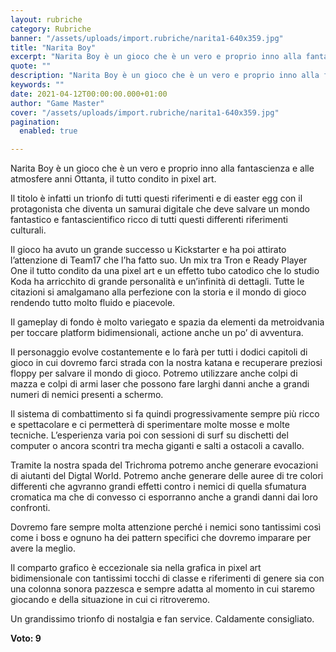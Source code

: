 ```yaml
---
layout: rubriche
category: Rubriche
banner: "/assets/uploads/import.rubriche/narita1-640x359.jpg"
title: "Narita Boy"
excerpt: "Narita Boy è un gioco che è un vero e proprio inno alla fantascienza e alle atmosfere anni Ottanta, il tutto condito in pixel art. Il titolo è infatti un trionfo di tutti questi riferimenti e di easter egg con il protagonista che diventa un samurai digitale che deve salvare un mondo fantastico e fantascientifico [&hellip"
quote: ""
description: "Narita Boy è un gioco che è un vero e proprio inno alla fantascienza e alle atmosfere anni Ottanta, il tutto condito in pixel art. Il titolo è infatti un trionfo di tutti questi riferimenti e di easter egg con il protagonista che diventa un samurai digitale che deve salvare un mondo fantastico e fantascientifico [&hellip"
keywords: ""
date: 2021-04-12T00:00:00.000+01:00
author: "Game Master"
cover: "/assets/uploads/import.rubriche/narita1-640x359.jpg"
pagination:
  enabled: true

---
```


Narita Boy è un gioco che è un vero e proprio inno alla fantascienza e alle atmosfere anni Ottanta, il tutto condito in pixel art.

Il titolo è infatti un trionfo di tutti questi riferimenti e di easter egg con il protagonista che diventa un samurai digitale che deve salvare un mondo fantastico e fantascientifico ricco di tutti questi differenti riferimenti culturali.

Il gioco ha avuto un grande successo u Kickstarter e ha poi attirato l’attenzione di Team17 che l’ha fatto suo. Un mix tra Tron e Ready Player One il tutto condito da una pixel art e un effetto tubo catodico che lo studio Koda ha arricchito di grande personalità e un’infinità di dettagli. Tutte le citazioni si amalgamano alla perfezione con la storia e il mondo di gioco rendendo tutto molto fluido e piacevole.

Il gameplay di fondo è molto variegato e spazia da elementi da metroidvania per toccare platform bidimensionali, actione anche un po’ di avventura.

Il personaggio evolve costantemente e lo farà per tutti i dodici capitoli di gioco in cui dovremo farci strada con la nostra katana e recuperare preziosi floppy per salvare il mondo di gioco. Potremo utilizzare anche colpi di mazza e colpi di armi laser che possono fare larghi danni anche a grandi numeri di nemici presenti a schermo.

Il sistema di combattimento si fa quindi progressivamente sempre più ricco e spettacolare e ci permetterà di sperimentare molte mosse e molte tecniche. L’esperienza varia poi con sessioni di surf su dischetti del computer o ancora scontri tra mecha giganti e salti a ostacoli a cavallo.

Tramite la nostra spada del Trichroma potremo anche generare evocazioni di aiutanti del Digtal World. Potremo anche generare delle auree di tre colori differenti che agvranno grandi effetti contro i nemici di quella sfumatura cromatica ma che di convesso ci esporranno anche a grandi danni dai loro confronti.

Dovremo fare sempre molta attenzione perché i nemici sono tantissimi così come i boss e ognuno ha dei pattern specifici che dovremo imparare per avere la meglio.

Il comparto grafico è eccezionale sia nella grafica in pixel art bidimensionale con tantissimi tocchi di classe e riferimenti di genere sia con una colonna sonora pazzesca e sempre adatta al momento in cui staremo giocando e della situazione in cui ci ritroveremo.

Un grandissimo trionfo di nostalgia e fan service. Caldamente consigliato.

**Voto: 9**